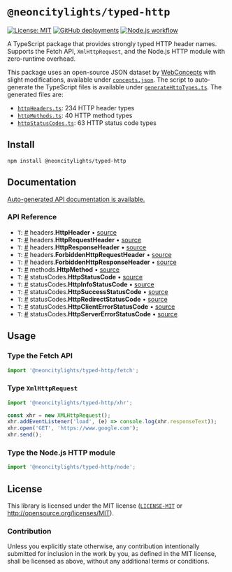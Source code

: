# `@neoncitylights/typed-http`
[![License: MIT](https://img.shields.io/badge/License-MIT-blue.svg)](https://opensource.org/licenses/MIT)
[![GitHub deployments](https://img.shields.io/github/deployments/neoncitylights/typed-http/github-pages?label=deploy)](https://github.com/neoncitylights/typed-http/deployments/activity_log?environment=github-pages)
[![Node.js workflow](https://github.com/neoncitylights/typed-http/actions/workflows/main.yml/badge.svg)](https://github.com/neoncitylights/typed-http/actions/workflows/main.yml)

A TypeScript package that provides strongly typed HTTP header names. Supports the Fetch API, `XmlHttpRequest`, and the Node.js HTTP module with zero-runtime overhead.

This package uses an open-source JSON dataset by [WebConcepts](https://webconcepts.info/JSON-concepts) with slight modifications, available under [`concepts.json`](./build/concepts.json). The script to auto-generate the TypeScript files is available under [`generateHttpTypes.ts`](./build/generateHttpTypes.ts). The generated files are:
 - [`httpHeaders.ts`](./src/httpHeaders.ts): 234 HTTP header types
 - [`httpMethods.ts`](./src/httpMethods.ts): 40 HTTP method types
 - [`httpStatusCodes.ts`](./src/httpStatusCodes.ts): 63 HTTP status code types

## Install
```
npm install @neoncitylights/typed-http
```

## Documentation
[Auto-generated API documentation is available.](https://neoncitylights.github.io/typed-http/)

### API Reference
 - `T`: <a href="#HttpHeader">#</a> headers.**HttpHeader** • [source](./src/httpHeaders.ts)
 - `T`: <a href="#HttpRequetHeader">#</a> headers.**HttpRequestHeader** • [source](./src/httpHeaders.ts)
 - `T`: <a href="#HttpResponseHeader">#</a> headers.**HttpResponseHeader** • [source](./src/httpHeaders.ts)
 - `T`: <a href="#ForbiddenHttpRequestHeader">#</a> headers.**ForbiddenHttpRequestHeader** • [source](./src/httpHeaders.ts)
 - `T`: <a href="#ForbiddenHttpResponseHeader">#</a> headers.**ForbiddenHttpResponseHeader** • [source](./src/httpHeaders.ts)
 - `T`: <a href="#HttpMethod">#</a> methods.**HttpMethod** • [source](./src/httpMethods.ts)
 - `T`: <a href="#HttpStatusCode">#</a> statusCodes.**HttpStatusCode** • [source](./src/httpStatusCodes.ts)
 - `T`: <a href="#HttpInfoStatusCode">#</a> statusCodes.**HttpInfoStatusCode** • [source](./src/httpStatusCodes.ts)
 - `T`: <a href="#HttpSuccessStatusCode">#</a> statusCodes.**HttpSuccessStatusCode** • [source](./src/httpStatusCodes.ts)
 - `T`: <a href="#HttpRedirectStatusCode">#</a> statusCodes.**HttpRedirectStatusCode** • [source](./src/httpStatusCodes.ts)
 - `T`: <a href="#HttpClientErrorStatusCode">#</a> statusCodes.**HttpClientErrorStatusCode** • [source](./src/httpStatusCodes.ts)
 - `T`: <a href="#HttpServerErrorStatusCode">#</a> statusCodes.**HttpServerErrorStatusCode** • [source](./src/httpStatusCodes.ts)

## Usage
### Type the Fetch API
```ts
import '@neoncitylights/typed-http/fetch';
```

### Type `XmlHttpRequest`
```ts
import '@neoncitylights/typed-http/xhr';

const xhr = new XMLHttpRequest();
xhr.addEventListener('load', (e) => console.log(xhr.responseText));
xhr.open('GET', 'https://www.google.com');
xhr.send();
```

### Type the Node.js HTTP module
```ts
import '@neoncitylights/typed-http/node';
```

## License
This library is licensed under the MIT license ([`LICENSE-MIT`](./LICENSE) or http://opensource.org/licenses/MIT).

### Contribution
Unless you explicitly state otherwise, any contribution intentionally submitted for inclusion in the work by you, as defined in the MIT license, shall be licensed as above, without any additional terms or conditions.
